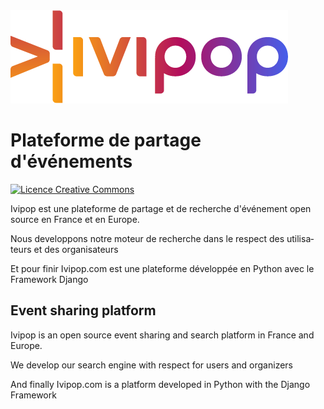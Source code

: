 <img alt="ivipop" src="https://github.com/Ivipop/ivipop.com/blob/main/img/ivipop-github.png?raw=true" style="max-width: 100%;">
<div lang="fr" dir="ltr" >
<h1>Plateforme de partage d'événements</h1>
<a href="http://creativecommons.org/licenses/by-nc-nd/4.0/" >
<img alt="Licence Creative Commons" src="https://camo.githubusercontent.com/1eb7683341794b302bcd8741de5cfb3c4f4b58c879f69d0e01a57c1e255844d9/68747470733a2f2f692e6372656174697665636f6d6d6f6e732e6f72672f6c2f62792d6e632d6e642f342e302f38307831352e706e67" style="max-width: 100%;"></a>
<p>Ivipop est une plateforme de partage et de recherche d'événement open source en France et en Europe.</p>
<p>Nous developpons notre moteur de recherche dans le respect des utilisateurs et des organisateurs</p>
<p>Et pour finir Ivipop.com est une plateforme développée en Python avec le Framework Django</p>
</div>
<div lang="en" dir="ltr">
<h2>Event sharing platform</h2>
<p>Ivipop is an open source event sharing and search platform in France and Europe.</p>
<p>We develop our search engine with respect for users and organizers</p>
<p>And finally Ivipop.com is a platform developed in Python with the Django Framework</p>
</div>
